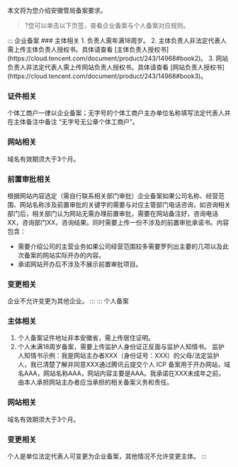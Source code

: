 本文将为您介绍安徽管局备案要求。
>?您可以单击以下页签，查看企业备案与个人备案对应规则。


<dx-tabs>
::: 企业备案
### 主体相关
1. 负责人需年满18周岁。
2. 主体负责人非法定代表人需上传主体负责人授权书。具体请查看 [主体负责人授权书](https://cloud.tencent.com/document/product/243/14968#book2)。
3. 网站负责人非法定代表人需上传网站负责人授权书。具体请查看 [网站负责人授权书](https://cloud.tencent.com/document/product/243/14968#book3)。

### 证件相关
个体工商户一律以企业备案；无字号的个体工商户主办单位名称填写法定代表人并在主体备注中备注 “无字号无公章个体工商户”。

### 网站相关
域名有效期须大于3个月。

### 前置审批相关
根据网站内容选定（需自行联系相关部门审批）企业备案如果公司名称、经营范围、网站名称涉及前置审批的关键字的需要与对应主管部门电话咨询，如咨询相关部门后，相关部门认为网站无需办理前置审批，需要在网站备注好，咨询电话XX，咨询部门XX，咨询结果。同时需要上传一份不涉及的前置审批承诺书。内容包含：
- 需要介绍公司的主营业务如果公司经营范围较多需要罗列出主要的几项以及此次备案的网站实际开办的内容。
- 承诺网站开办后不涉及不展示前置审批项目。

### 变更相关
企业不允许变更为其他企业。
:::
::: 个人备案
### 主体相关
1. 个人备案证件地址非本安徽省，需上传居住证明。
2. 个人未满18周岁备案，需要上传监护人身份证正反面与监护人知情书。
监护人知情书示例：我是网站主办者XXX（身份证号：XXX）的父母/法定监护人，我已清楚了解并同意XXX通过腾讯云提交个人 ICP 备案用于开办网站，域名AAA，网站名称AAA，网站内容主要是AAA。我承诺在XXX未成年之前，由本人承担网站主办者应当承担的相关备案义务和责任。

### 网站相关
域名有效期须大于3个月。

### 变更相关
个人是单位法定代表人可变更为企业备案，其他情况不允许变更主体。
:::
</dx-tabs>



